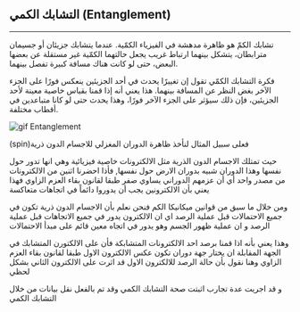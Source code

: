 ## التشابك الكمي  (Entanglement)
---

تشابك الكمّ هو ظاهرة مدهشة في الفيزياء الكمّية. عندما يتشابك جزيئان أو جسيمان مترابطان، يتشكل بينهما ارتباط غريب يجعل حالتهما الكمّية غير مستقلة عن بعضها البعض، حتى لو كانت هناك مسافة كبيرة تفصل بينهما.

فكرة التشابك الكمّي تقول إن تغييرًا يحدث في أحد الجزيئين ينعكس فورًا على الجزء الآخر بغض النظر عن المسافة بينهما. هذا يعني أنه إذا قمنا بقياس خاصية معينة لأحد الجزيئين، فإن ذلك سيؤثر على الجزء الآخر فورًا، وهذا يحدث حتى لو كانا متباعدين في أقطاب مختلفة.


<!-- we need more information about Entanglement -->

![gif Entanglement ](~/images/entanglment.gif) 

(spin)فعلى سبيل المثال لنأخذ ظاهرة الدوران المغزلي للاجسام الدون ذرية

حيث تمتلك الاجسام الدون الذرية مثل الالكترونات خاصية فيزيائية وهي انها تدور حول نفسها وهذا الدوران شبيه بدوران الارض حول نفسها, فأذا احضرنا اثنين من الالكترونات من مصدر واحد أي أن عزمهم الدوراني يساوي صفر طبقا لقانون بقاء العزم الزاوي فهذا يعني بأن الالكترونين يجب أن يدوروا دائماً في اتجاهات متعاكسة

ومن خلال ما سبق من قوانين ميكانيكا الكم فنحن نعلم بأن الاجسام الدون ذرية تكون في جميع الاحتمالات قبل عملية الرصد اي ان الالكترون يدور في جميع الاتجاهات قبل عملية الرصد و ان عملية ظهور الجسم وهو يدور في اتجاه معين قائم على مبدأ الاحتمالات  

 وهذا يعني بأنه اذا قمنا برصد احد الالكترونات المتشابكة فأن على الالكتورن المتشابك في الجهة المقابلة ان يختار جهة دوران تكون عكس الالكترون الاول طبقا لقانون بقاء العزم الزاوي وهنا نقول بأن حالة الرصد للالكترون الاول قد اثرت على الالكترون الثاني بشكل لحظي 

و قد اجريت عدة تجارب اثبتت صحة التشابك الكمي وقد تم بالفعل نقل بيانات من خلال التشابك الكمي



<!-- المصادر -->
<!-- https://ar.wikipedia.org/wiki/%D8%B9%D8%AF%D8%AF_%D9%83%D9%85_%D9%85%D8%BA%D8%B2%D9%84%D9%8A -->

